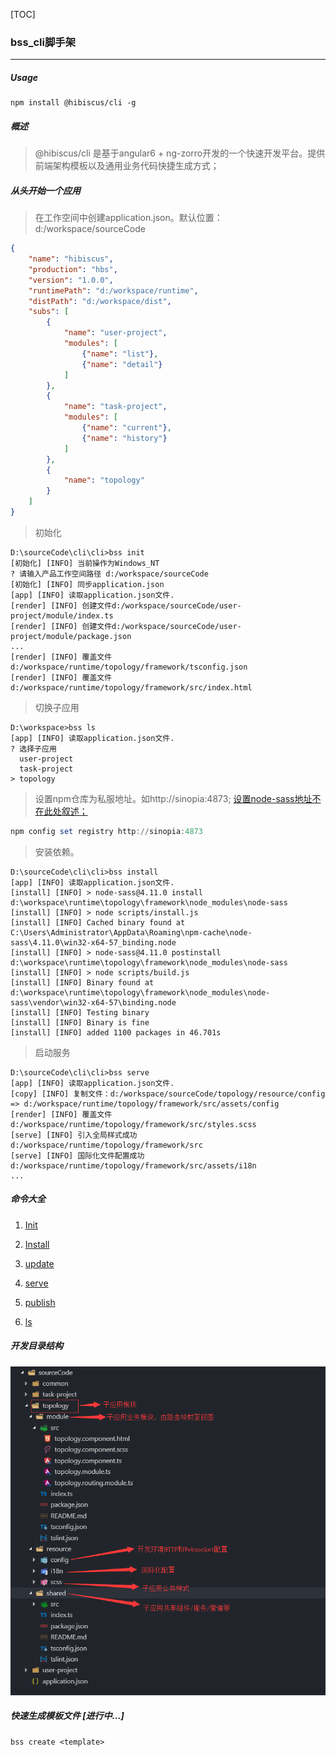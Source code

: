 [TOC]



###  bss_cli脚手架

------

##### Usage

``` npm
npm install @hibiscus/cli -g
```

##### 概述

> @hibiscus/cli 是基于angular6 + ng-zorro开发的一个快速开发平台。提供前端架构模板以及通用业务代码快捷生成方式；



##### 从头开始一个应用

> 在工作空间中创建application.json。默认位置：d:/workspace/sourceCode
```json
{
    "name": "hibiscus", 
    "production": "hbs",
    "version": "1.0.0",
    "runtimePath": "d:/workspace/runtime",
    "distPath": "d:/workspace/dist",
    "subs": [
        {
            "name": "user-project",
            "modules": [
                {"name": "list"},
                {"name": "detail"}
            ]
        },
        {
            "name": "task-project",
            "modules": [
                {"name": "current"},
                {"name": "history"}
            ]
        },
        {
            "name": "topology"
        }
    ]
}

```
> 初始化

```shell
D:\sourceCode\cli\cli>bss init
[初始化] [INFO] 当前操作为Windows_NT
? 请输入产品工作空间路径 d:/workspace/sourceCode
[初始化] [INFO] 同步application.json
[app] [INFO] 读取application.json文件.
[render] [INFO] 创建文件d:/workspace/sourceCode/user-project/module/index.ts
[render] [INFO] 创建文件d:/workspace/sourceCode/user-project/module/package.json
...
[render] [INFO] 覆盖文件d:/workspace/runtime/topology/framework/tsconfig.json
[render] [INFO] 覆盖文件d:/workspace/runtime/topology/framework/src/index.html

```

> 切换子应用

```shell
D:\workspace>bss ls
[app] [INFO] 读取application.json文件.
? 选择子应用
  user-project
  task-project
> topology
```

> 设置npm仓库为私服地址。如http://sinopia:4873;  [设置node-sass地址不在此处叙述；](  https://blog.csdn.net/bug_zero/article/details/65968959 )

```powershell
npm config set registry http://sinopia:4873
```
> 安装依赖。

```shell
D:\sourceCode\cli\cli>bss install
[app] [INFO] 读取application.json文件.
[install] [INFO] > node-sass@4.11.0 install d:\workspace\runtime\topology\framework\node_modules\node-sass
[install] [INFO] > node scripts/install.js
[install] [INFO] Cached binary found at C:\Users\Administrator\AppData\Roaming\npm-cache\node-sass\4.11.0\win32-x64-57_binding.node
[install] [INFO] > node-sass@4.11.0 postinstall d:\workspace\runtime\topology\framework\node_modules\node-sass
[install] [INFO] > node scripts/build.js
[install] [INFO] Binary found at d:\workspace\runtime\topology\framework\node_modules\node-sass\vendor\win32-x64-57\binding.node
[install] [INFO] Testing binary
[install] [INFO] Binary is fine
[install] [INFO] added 1100 packages in 46.701s
```

> 启动服务

```shell
D:\sourceCode\cli\cli>bss serve
[app] [INFO] 读取application.json文件.
[copy] [INFO] 复制文件：d:/workspace/sourceCode/topology/resource/config => d:/workspace/runtime/topology/framework/src/assets/config
[render] [INFO] 覆盖文件d:/workspace/runtime/topology/framework/src/styles.scss
[serve] [INFO] 引入全局样式成功d:/workspace/runtime/topology/framework/src
[serve] [INFO] 国际化文件配置成功d:/workspace/runtime/topology/framework/src/assets/i18n
...
```

##### 命令大全

1. [Init](/bin/commands/init/readme.md)

2. [Install](/bin/commands/install/readme.md)

3. [update](/bin/commands/update/readme.md)

4. [serve](/bin/commands/serve/readme.md)

5. [publish](/bin/commands/publish/readme.md)

6. [ls](/bin/commands/ls/readme.md)
   

##### 开发目录结构

![dir_st](./bin/dir_st.png)



##### 快速生成模板文件 [进行中...]

```shell
bss create <template> 
```

